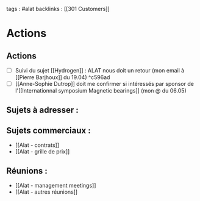 tags : #alat
backlinks : [[301 Customers]]

# Actions
## Actions
- [ ] Suivi du sujet [[Hydrogen]] : ALAT nous doit un retour (mon email à [[Pierre Barjhoux]] du 19.04) ^c596ad
- [ ] [[Anne-Sophie Dutrop]] doit me confirmer si intéressés par sponsor de l'[[Internationnal symposium Magnetic bearings]] (mon @ du 06.05)

## Sujets à adresser :

## Sujets commerciaux :
- [[Alat - contrats]]
- [[Alat - grille de prix]]

## Réunions :
- [[Alat - management meetings]]
- [[Alat - autres réunions]]

